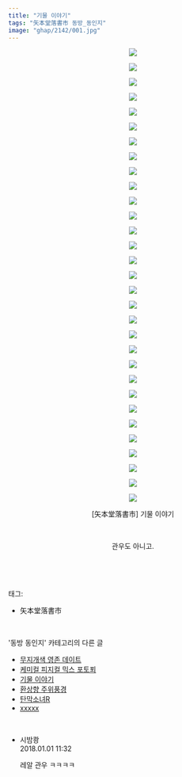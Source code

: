 ```yaml
---
title: "기물 이야기"
tags: "矢本堂落書市 동방_동인지"
image: "ghap/2142/001.jpg"
---
```

<div class="article">
<p style="text-align: center; clear: none; float: none;"><img src="{{ site.nasurl }}/ghap/2142/001.jpg"/></p>
<p style="text-align: center; clear: none; float: none;"><img src="{{ site.nasurl }}/ghap/2142/002.jpg"/></p>
<p style="text-align: center; clear: none; float: none;"><img src="{{ site.nasurl }}/ghap/2142/003.jpg"/></p>
<p style="text-align: center; clear: none; float: none;"><img src="{{ site.nasurl }}/ghap/2142/004.jpg"/></p>
<p style="text-align: center; clear: none; float: none;"><img src="{{ site.nasurl }}/ghap/2142/005.jpg"/></p>
<p style="text-align: center; clear: none; float: none;"><img src="{{ site.nasurl }}/ghap/2142/006.jpg"/></p>
<p style="text-align: center; clear: none; float: none;"><img src="{{ site.nasurl }}/ghap/2142/007.jpg"/></p>
<p style="text-align: center; clear: none; float: none;"><img src="{{ site.nasurl }}/ghap/2142/008.jpg"/></p>
<p style="text-align: center; clear: none; float: none;"><img src="{{ site.nasurl }}/ghap/2142/009.jpg"/></p>
<p style="text-align: center; clear: none; float: none;"><img src="{{ site.nasurl }}/ghap/2142/010.jpg"/></p>
<p style="text-align: center; clear: none; float: none;"><img src="{{ site.nasurl }}/ghap/2142/011.jpg"/></p>
<p style="text-align: center; clear: none; float: none;"><img src="{{ site.nasurl }}/ghap/2142/012.jpg"/></p>
<p style="text-align: center; clear: none; float: none;"><img src="{{ site.nasurl }}/ghap/2142/013.jpg"/></p>
<p style="text-align: center; clear: none; float: none;"><img src="{{ site.nasurl }}/ghap/2142/014.jpg"/></p>
<p style="text-align: center; clear: none; float: none;"><img src="{{ site.nasurl }}/ghap/2142/015.jpg"/></p>
<p style="text-align: center; clear: none; float: none;"><img src="{{ site.nasurl }}/ghap/2142/016.jpg"/></p>
<p style="text-align: center; clear: none; float: none;"><img src="{{ site.nasurl }}/ghap/2142/017.jpg"/></p>
<p style="text-align: center; clear: none; float: none;"><img src="{{ site.nasurl }}/ghap/2142/018.jpg"/></p>
<p style="text-align: center; clear: none; float: none;"><img src="{{ site.nasurl }}/ghap/2142/019.jpg"/></p>
<p style="text-align: center; clear: none; float: none;"><img src="{{ site.nasurl }}/ghap/2142/020.jpg"/></p>
<p style="text-align: center; clear: none; float: none;"><img src="{{ site.nasurl }}/ghap/2142/021.jpg"/></p>
<p style="text-align: center; clear: none; float: none;"><img src="{{ site.nasurl }}/ghap/2142/022.jpg"/></p>
<p style="text-align: center; clear: none; float: none;"><img src="{{ site.nasurl }}/ghap/2142/023.jpg"/></p>
<p style="text-align: center; clear: none; float: none;"><img src="{{ site.nasurl }}/ghap/2142/024.jpg"/></p>
<p style="text-align: center; clear: none; float: none;"><img src="{{ site.nasurl }}/ghap/2142/025.jpg"/></p>
<p style="text-align: center; clear: none; float: none;"><img src="{{ site.nasurl }}/ghap/2142/026.jpg"/></p>
<p style="text-align: center; clear: none; float: none;"><img src="{{ site.nasurl }}/ghap/2142/027.jpg"/></p>
<p style="text-align: center; clear: none; float: none;"><img src="{{ site.nasurl }}/ghap/2142/028.jpg"/></p>
<p style="text-align: center; clear: none; float: none;"><img src="{{ site.nasurl }}/ghap/2142/029.jpg"/></p>
<p style="text-align: center; clear: none; float: none;"><img src="{{ site.nasurl }}/ghap/2142/030.jpg"/></p>
<p style="text-align: center; clear: none; float: none;"><img src="{{ site.nasurl }}/ghap/2142/031.jpg"/></p>
<p style="text-align: center; clear: none; float: none;">[矢本堂落書市] 기물 이야기</p>
<p style="text-align: center; clear: none; float: none;"><br/></p>
<p style="text-align: center; clear: none; float: none;">관우도 아니고.</p>
<p><br/></p>
</div><br/>
<div class="tagTrail">
<p>태그: </p>
<ul>
<li>矢本堂落書市</li>
</ul>
</div><br/>
<div class="another">
<p>'동방 동인지' 카테고리의 다른 글</p>
<ul>
<li><a href="/2016-09-12-ghap_2145">무지개색 영존 데이트</a></li>
<li><a href="/2016-09-12-ghap_2144">케미컬 피지컬 믹스 포토푀</a></li>
<li><a href="/2016-09-12-ghap_2142">기물 이야기</a></li>
<li><a href="/2016-09-12-ghap_2141">환상향 주위풍경</a></li>
<li><a href="/2016-09-12-ghap_2140">탄막소녀R</a></li>
<li><a href="/2016-09-12-ghap_2139">xxxxx</a></li>
</ul>
</div><br/>
<div class="cb_module cb_fluid">
<div class="cb_wrt cb_profile">
<div class="comment">
<ul>
<li class="cb_thumb_off" id="comment15164092">
<div class="cb_comment_area">
<div class="cb_info_area">
<div class="cb_section">
<span class="cb_nick_name">시밤쾅</span>
</div>
<div class="cb_section">
<span class="cb_date">2018.01.01 11:32 </span>
</div>
</div>
<div class="cb_dsc_comment">
<p class="cb_dsc">
											레알 관우 ㅋㅋㅋㅋ
										</p>
</div>
</div></li>
</ul>
</div>
</div><!-- commentList close -->
</div><br/>
